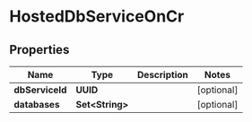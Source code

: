 

# HostedDbServiceOnCr


## Properties

Name | Type | Description | Notes
------------ | ------------- | ------------- | -------------
**dbServiceId** | **UUID** |  |  [optional]
**databases** | **Set&lt;String&gt;** |  |  [optional]



